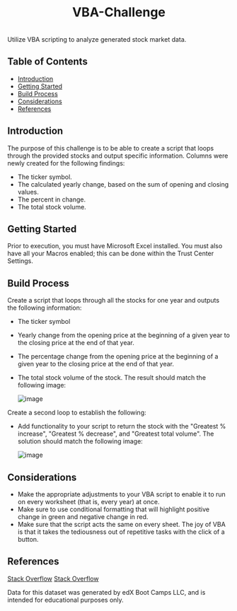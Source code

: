 <h1 align="center"> VBA-Challenge </h1> <br>
Utilize VBA scripting to analyze generated stock market data.

## Table of Contents

- [Introduction](#introduction)
- [Getting Started](#getting-started)
- [Build Process](#build-process)
- [Considerations](#considerations)
- [References](#references)

## Introduction

The purpose of this challenge is to be able to create a script that loops through the provided stocks and output specific information. 
Columns were newly created for the following findings: 
- The ticker symbol.
- The calculated yearly change, based on the sum of opening and closing values.
- The percent in change.
- The total stock volume.


## Getting Started

Prior to execution, you must have Microsoft Excel installed. You must also have all your Macros enabled; this can be done within the Trust Center Settings. 


## Build Process

Create a script that loops through all the stocks for one year and outputs the following information:

- The ticker symbol
- Yearly change from the opening price at the beginning of a given year to the closing price at the end of that year.
- The percentage change from the opening price at the beginning of a given year to the closing price at the end of that year.
- The total stock volume of the stock. The result should match the following image:

    ![image](https://github.com/myoingco/VBA-challenge/assets/160566342/73e91c19-09f4-4549-b504-7e926297726e)

Create a second loop to establish the following:

- Add functionality to your script to return the stock with the "Greatest % increase", "Greatest % decrease", and "Greatest total volume". The solution should match the following image:

    ![image](https://github.com/myoingco/VBA-challenge/assets/160566342/0024593f-f1a4-4a7b-809a-4fa3b8320262)


## Considerations

- Make the appropriate adjustments to your VBA script to enable it to run on every worksheet (that is, every year) at once.
- Make sure to use conditional formatting that will highlight positive change in green and negative change in red.
- Make sure that the script acts the same on every sheet. The joy of VBA is that it takes the tediousness out of repetitive tasks with the click of a button.


## References

[Stack Overflow](https://stackoverflow.com/questions/52122844/how-to-apply-a-vba-code-to-every-page-in-a-workbook-mine-does-part-of-the-code)
[Stack Overflow](https://stackoverflow.com/questions/24154232/vba-to-select-all-columns-in-a-worksheet-and-auto-adjust-all-columns-width-in-ex)

Data for this dataset was generated by edX Boot Camps LLC, and is intended for educational purposes only.


